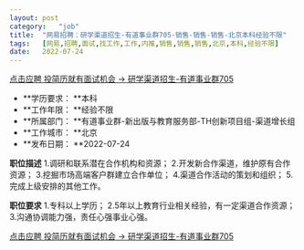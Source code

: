 ```yaml
---
layout:	post
category:	"job"
title:	"网易招聘：研学渠道招生-有道事业群705-销售-销售-销售-北京本科经验不限"
tags:	[网易,招聘,面试,找工作,工作,内推,销售,销售,销售,北京,本科,经验不限]
date:	2022-07-24
---
```


[点击应聘 投简历就有面试机会 -> 研学渠道招生-有道事业群705](http://mobile.bole.netease.com/bole/boleDetail?id=36586&employeeId=346f03c3cda5f04c&key=all)



- **学历要求： **本科
- **工作年限： **经验不限
- **所属部门： **有道事业群-新出版与教育服务部-TH创新项目组-渠道增长组
- **工作城市： **北京
- **发布日期： **2022-07-24



**职位描述**
1.调研和联系潜在合作机构和资源；
2.开发新合作渠道，维护原有合作资源；
3.挖掘市场高端客户群建立合作单位；
4.渠道合作活动的策划和组织；
5.完成上级安排的其他工作。 



**职位要求**
1.专科以上学历；
2.5年以上教育行业相关经验，有一定渠道合作资源； 
3.沟通协调能力强，责任心强事业心强。



[点击应聘 投简历就有面试机会 -> 研学渠道招生-有道事业群705](http://mobile.bole.netease.com/bole/boleDetail?id=36586&employeeId=346f03c3cda5f04c&key=all)